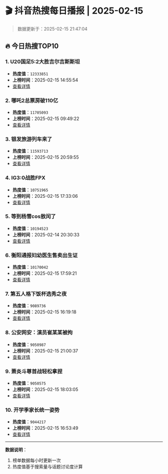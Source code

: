 # 🎬 抖音热搜每日播报 | 2025-02-15 

> 数据更新于：2025-02-15 21:47:04

## 🔥 今日热搜TOP10

### 1. U20国足5:2大胜吉尔吉斯斯坦
- **热度值**：`12333851`
- **上榜时间**：2025-02-15 14:55:54
- [查看详情](https://www.douyin.com/hot/1999393)

### 2. 哪吒2总票房破110亿
- **热度值**：`11705093`
- **上榜时间**：2025-02-15 09:49:22
- [查看详情](https://www.douyin.com/hot/1999054)

### 3. 银发旅游列车来了
- **热度值**：`11593713`
- **上榜时间**：2025-02-15 20:59:55
- [查看详情](https://www.douyin.com/hot/1999693)

### 4. IG3:0战胜FPX
- **热度值**：`10751965`
- **上榜时间**：2025-02-15 17:33:06
- [查看详情](https://www.douyin.com/hot/1999543)

### 5. 等到杨雪cos敖闰了
- **热度值**：`10194523`
- **上榜时间**：2025-02-14 20:30:33
- [查看详情](https://www.douyin.com/hot/1998728)

### 6. 衡阳通报妇幼医生售卖出生证
- **热度值**：`10170042`
- **上榜时间**：2025-02-15 17:59:21
- [查看详情](https://www.douyin.com/hot/1999570)

### 7. 第五人格下饭杯选秀之夜
- **热度值**：`9089736`
- **上榜时间**：2025-02-15 16:19:18
- [查看详情](https://www.douyin.com/hot/1999491)

### 8. 公安网安：演员崔某某被拘
- **热度值**：`9050987`
- **上榜时间**：2025-02-15 21:00:37
- [查看详情](https://www.douyin.com/hot/1999696)

### 9. 萧炎斗尊首战轻松拿捏
- **热度值**：`9050575`
- **上榜时间**：2025-02-15 18:03:05
- [查看详情](https://www.douyin.com/hot/1999576)

### 10. 开学季家长统一姿势
- **热度值**：`9044217`
- **上榜时间**：2025-02-15 16:53:49
- [查看详情](https://www.douyin.com/hot/1999513)

---
**数据说明**：

1. 榜单数据每小时更新一次
2. 热度值基于搜索量与话题讨论度计算

